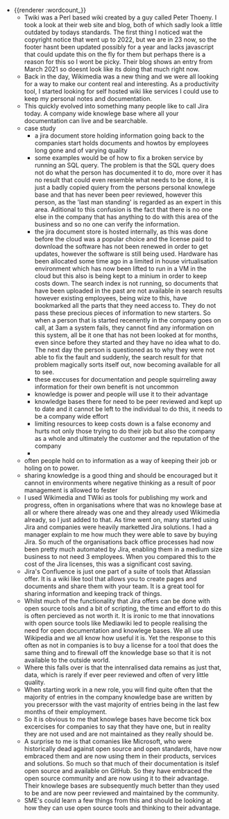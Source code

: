 - {{renderer :wordcount_}}
	- Twiki was a Perl based wiki created by a guy called Peter Thoeny. I took a look at their web site and blog, both of which sadly look a little outdated by todays standards. The first thing I noticed wat the copyright notice that went up to 2022, but we are in 23 now, so the footer hasnt been updated possibly for a year and lacks javascript that could update this on the fly for them but perhaps there is a reason for this so I wont be picky. Their blog shows an entry from March 2021 so doesnt look like its doing that much right now.
	- Back in the day, Wikimedia was a new thing and we were all looking for a way to make our content real and interesting. As a productivity tool, I started looking for self hosted wiki like services I could use to keep my personal notes and documentation.
	- This quickly evolved into something many people like to call Jira today. A company wide knowlege base where all your documentation can live and be searchable.
	- case study
		- a jira document store holding information going back to the companies start holds documents and howtos by employees long gone and of varying quality
		- some examples would be of how to fix a broken service by running an SQL query. The problem is that the SQL query does not do what the person has documented it to do, more over it has no result that could even resemble what needs to be done, it is just a badly copied quiery from the persons personal knowlege base and that has never been peer reviewed, however this person, as the 'last man standing' is regarded as an expert in this area. Aditional to this confusion is the fact that there is no one else in the company that has anything to do with this area of the business and so no one can verify the information.
		- the jira document store is hosted internally, as this was done before the cloud was a popular choice and the license paid to download the software has not been renewed in order to get updates, however the software is still being used. Hardware has been allocated some time ago in a limited in house virtualisation environment which has now been lifted to run in a VM in the cloud but this also is being kept to a minium in order to keep costs down. The search index is not running, so documents that have been uploaded in the past are not available in search results however existing employees, being wize to this, have bookmarked all the parts that they need access to. They do not pass these precious pieces of information to new starters. So when a person that is started recenently in the company goes on call, at 3am a system fails, they cannot find any information on this system, all be it one that has not been looked at for months, even since before they started and they have no idea what to do. The next day the person is questioned as to why they were not able to fix the fault and suddenly, the search result for that problem magically sorts itself out, now becoming available for all to see. 
		- these exccuses for documentation and people squirreling away information for their own benefit is not uncommon 
		- knowledge is power and people will use it to their advantage
		- knowledge bases there for need to be peer reviewed and kept up to date and it cannot be left to the individual to do this, it needs to be a company wide effort
		- limiting resources to keep costs down is a false economy and hurts not only those trying to do their job but also the company as a whole and ultimately the customer and the reputation of the company
		- 
	- often people hold on to information as a way of keeping their job or holing on to power.
	- sharing knowledge is a good thing and should be encouraged but it cannot in environments where negative thinking as a result of poor management is allowed to fester
	- I used Wikimedia and TWiki as tools for publishing my work and progress, often in organisations where that was no knowlege base at all or where there already was one and they already used Wikimedia already, so I just added to that. As time went on, many started using Jira and companies were heavily marketted Jira solutions. I had a manager explain to me how much they were able to save by buying Jira. So much of the organisations back office processes had now been pretty much automated by Jira, enabling them in a medium size business to not need 3 employees. When you compared this to the cost of the Jira licenses, this was a significant cost saving. 
	- Jira's Confluence is just one part of a suite of tools that Atlassian offer. It is a wiki like tool that allows you to create pages and documents and share them with your team. It is a great tool for sharing information and keeping track of things. 
	- Whilst much of the functionality that Jira offers can be done with open source tools and a bit of scripting, the time and effort to do this is often percieved as not worth it. It is ironic to me that innovations with open source tools like Mediawiki led to people realising the need for open documentation and knowlege bases. We all use Wikipedia and we all know how useful it is. Yet the response to this often as not in companies is to buy a license for a tool that does the same thing and to firewall off the knowledge base so that it is not available to the outside world. 
	- Where this falls over is that the intenralised data remains as just that, data, which is rarely if ever peer reviewed and often of very little quality. 
	- When starting work in a new role, you will find quite often that the majority of entries in the company knowledge base are written by you precerssor with the vast majority of entries being in the last few months of their employment.
	- So it is obvious to me that knowlege bases have become tick box excercises for companies to say that they have one, but in reality they are not used and are not maintained as they really should be.
	- A surprise to me is that comanies like Microsoft, who were historically dead against open source and open standards, have now embraced them and are now using them in their products, services and solutions. So much so that much of their documentation is itslef open source and available on GitHub. So they have embraced the open source community and are now using it to their advantage. Their knowlege bases are subsequently much better than they used to be and are now peer reviewed and maintained by the community.
	- SME's could learn a few things from this and should be looking at how they can use open source tools and thinking to their advantage.
